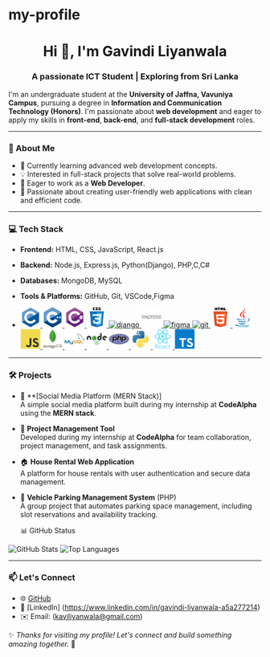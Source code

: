 # my-profile


<h1 align="center">Hi 👋, I'm Gavindi Liyanwala</h1>
<h3 align="center">A passionate ICT Student | Exploring from Sri Lanka</h3>

I'm an undergraduate student at the **University of Jaffna, Vavuniya Campus**, pursuing a degree in **Information and Communication Technology (Honors)**. I'm passionate about **web development** and eager to apply my skills in **front-end**, **back-end**, and **full-stack development** roles.





---

### 🚀 About Me
- 🌱 Currently learning advanced web development concepts.
- 💡 Interested in full-stack projects that solve real-world problems.
- 🎯 Eager to work as a **Web Developer**.
- 🌟 Passionate about creating user-friendly web applications with clean and efficient code.

---

### 💻 Tech Stack
- **Frontend:** HTML, CSS, JavaScript, React.js
- **Backend:** Node.js, Express.js, Python(Django), PHP,C,C#
- **Databases:** MongoDB, MySQL
- **Tools & Platforms:** GitHub, Git, VSCode,Figma

- <p align="left"> <a href="https://www.cprogramming.com/" target="_blank" rel="noreferrer"> <img src="https://raw.githubusercontent.com/devicons/devicon/master/icons/c/c-original.svg" alt="c" width="40" height="40"/> </a> <a href="https://www.w3schools.com/cpp/" target="_blank" rel="noreferrer"> <img src="https://raw.githubusercontent.com/devicons/devicon/master/icons/cplusplus/cplusplus-original.svg" alt="cplusplus" width="40" height="40"/> </a> <a href="https://www.w3schools.com/cs/" target="_blank" rel="noreferrer"> <img src="https://raw.githubusercontent.com/devicons/devicon/master/icons/csharp/csharp-original.svg" alt="csharp" width="40" height="40"/> </a> <a href="https://www.w3schools.com/css/" target="_blank" rel="noreferrer"> <img src="https://raw.githubusercontent.com/devicons/devicon/master/icons/css3/css3-original-wordmark.svg" alt="css3" width="40" height="40"/> </a> <a href="https://www.djangoproject.com/" target="_blank" rel="noreferrer"> <img src="https://cdn.worldvectorlogo.com/logos/django.svg" alt="django" width="40" height="40"/> </a> <a href="https://expressjs.com" target="_blank" rel="noreferrer"> <img src="https://raw.githubusercontent.com/devicons/devicon/master/icons/express/express-original-wordmark.svg" alt="express" width="40" height="40"/> </a> <a href="https://www.figma.com/" target="_blank" rel="noreferrer"> <img src="https://www.vectorlogo.zone/logos/figma/figma-icon.svg" alt="figma" width="40" height="40"/> </a> <a href="https://git-scm.com/" target="_blank" rel="noreferrer"> <img src="https://www.vectorlogo.zone/logos/git-scm/git-scm-icon.svg" alt="git" width="40" height="40"/> </a> <a href="https://www.w3.org/html/" target="_blank" rel="noreferrer"> <img src="https://raw.githubusercontent.com/devicons/devicon/master/icons/html5/html5-original-wordmark.svg" alt="html5" width="40" height="40"/> </a> <a href="https://www.java.com" target="_blank" rel="noreferrer"> <img src="https://raw.githubusercontent.com/devicons/devicon/master/icons/java/java-original.svg" alt="java" width="40" height="40"/> </a> <a href="https://developer.mozilla.org/en-US/docs/Web/JavaScript" target="_blank" rel="noreferrer"> <img src="https://raw.githubusercontent.com/devicons/devicon/master/icons/javascript/javascript-original.svg" alt="javascript" width="40" height="40"/> </a> <a href="https://www.mongodb.com/" target="_blank" rel="noreferrer"> <img src="https://raw.githubusercontent.com/devicons/devicon/master/icons/mongodb/mongodb-original-wordmark.svg" alt="mongodb" width="40" height="40"/> </a> <a href="https://www.mysql.com/" target="_blank" rel="noreferrer"> <img src="https://raw.githubusercontent.com/devicons/devicon/master/icons/mysql/mysql-original-wordmark.svg" alt="mysql" width="40" height="40"/> </a> <a href="https://nodejs.org" target="_blank" rel="noreferrer"> <img src="https://raw.githubusercontent.com/devicons/devicon/master/icons/nodejs/nodejs-original-wordmark.svg" alt="nodejs" width="40" height="40"/> </a> <a href="https://www.php.net" target="_blank" rel="noreferrer"> <img src="https://raw.githubusercontent.com/devicons/devicon/master/icons/php/php-original.svg" alt="php" width="40" height="40"/> </a> <a href="https://www.python.org" target="_blank" rel="noreferrer"> <img src="https://raw.githubusercontent.com/devicons/devicon/master/icons/python/python-original.svg" alt="python" width="40" height="40"/> </a> <a href="https://reactjs.org/" target="_blank" rel="noreferrer"> <img src="https://raw.githubusercontent.com/devicons/devicon/master/icons/react/react-original-wordmark.svg" alt="react" width="40" height="40"/> </a> <a href="https://www.typescriptlang.org/" target="_blank" rel="noreferrer"> <img src="https://raw.githubusercontent.com/devicons/devicon/master/icons/typescript/typescript-original.svg" alt="typescript" width="40" height="40"/> </a> </p>
---

### 🛠️ Projects
- 🚀 **[Social Media Platform (MERN Stack)]  
  A simple social media platform built during my internship at **CodeAlpha** using the **MERN stack**.

- 📂 **Project Management Tool**  
  Developed during my internship at **CodeAlpha** for team collaboration, project management, and task assignments.

- 🏠 **House Rental Web Application**  
  A platform for house rentals with user authentication and secure data management.

- 🚗 **Vehicle Parking Management System** (PHP)  
  A group project that automates parking space management, including slot reservations and availability tracking.

  📊 GitHub Status
  
![GitHub Stats](https://github-readme-stats.vercel.app/api?username=Kaviliya23&show_icons=true&theme=radical)
![Top Languages](https://github-readme-stats.vercel.app/api/top-langs/?username=Kaviliya23&layout=compact&theme=radical)

---

### 📫 Let's Connect
- 🌐 [GitHub](https://github.com/Kaviliya23)
- 💼 [LinkedIn] (https://www.linkedin.com/in/gavindi-liyanwala-a5a277214)
- ✉️ Email: (kaviliyanwala@gmail.com)

✨ *Thanks for visiting my profile! Let's connect and build something amazing together.* 🚀

